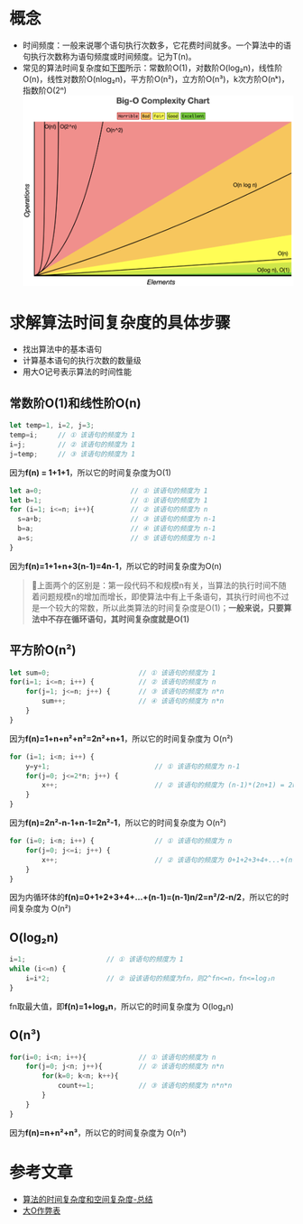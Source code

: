 # 概念
 - 时间频度：一般来说哪个语句执行次数多，它花费时间就多。一个算法中的语句执行次数称为语句频度或时间频度。记为T(n)。
 - 常见的算法时间复杂度如[下图](https://www.bigocheatsheet.com/)所示：常数阶O(1)，对数阶O(log₂n)，线性阶O(n)，线性对数阶O(nlog₂n)，平方阶O(n²)，立方阶O(n³)，k次方阶O(nᵏ)，指数阶O(2ⁿ)
 ![bigO_complexity_chart](./bigO_complexity_chart.png)

# 求解算法时间复杂度的具体步骤
- 找出算法中的基本语句
- 计算基本语句的执行次数的数量级
- 用大O记号表示算法的时间性能

## 常数阶O(1)和线性阶O(n)
```js
let temp=1, i=2, j=3;
temp=i;     // ① 该语句的频度为 1
i=j;        // ② 该语句的频度为 1
j=temp;     // ③ 该语句的频度为 1
```
因为**f(n) = 1+1+1**，所以它的时间复杂度为O(1)
```js
let a=0;                      // ① 该语句的频度为 1
let b=1;                      // ① 该语句的频度为 1
for (i=1; i<=n; i++){         // ② 该语句的频度为 n
  s=a+b;                      // ③ 该语句的频度为 n-1
  b=a;                        // ④ 该语句的频度为 n-1
  a=s;                        // ⑤ 该语句的频度为 n-1
}
```
因为**f(n)=1+1+n+3(n-1)=4n-1**，所以它的时间复杂度为O(n)

> 📌上面两个的区别是：第一段代码不和规模n有关，当算法的执行时间不随着问题规模n的增加而增长，即使算法中有上千条语句，其执行时间也不过是一个较大的常数，所以此类算法的时间复杂度是O(1)；**一般来说，只要算法中不存在循环语句，其时间复杂度就是Ο(1)**

## 平方阶O(n²)
```js
let sum=0;                      // ① 该语句的频度为 1
for(i=1; i<=n; i++) {           // ② 该语句的频度为 n
    for(j=1; j<=n; j++) {       // ③ 该语句的频度为 n*n
        sum++;                  // ④ 该语句的频度为 n*n
    }
}
```
因为**f(n)=1+n+n²+n²=2n²+n+1**，所以它的时间复杂度为 O(n²)

```js
for (i=1; i<n; i++) {
    y=y+1;                          // ① 该语句的频度为 n-1
    for(j=0; j<=2*n; j++) {
        x++;                        // ② 该语句的频度为 (n-1)*(2n+1) = 2n²-n-1
    }
}
```
因为**f(n)=2n²-n-1+n-1=2n²-1**，所以它的时间复杂度为 O(n²)

```js
for (i=0; i<n; i++) {               // ① 该语句的频度为 n
    for(j=0; j<=i; j++) {           
        x++;                        // ② 该语句的频度为 0+1+2+3+4+...+(n-1)=(n-1)n/2   
    }
}
```
因为内循环体的**f(n)=0+1+2+3+4+...+(n-1)=(n-1)n/2=n²/2-n/2**，所以它的时间复杂度为 O(n²)

## O(log₂n)
```js
i=1;                    // ① 该语句的频度为 1
while (i<=n) {
    i=i*2;              // ② 设该语句的频度为fn，则2^fn<=n，fn<=log₂n
}
```
fn取最大值，即**f(n)=1+log₂n**，所以它的时间复杂度为 O(log₂n)

## O(n³) 
```js
for(i=0; i<n; i++){             // ① 该语句的频度为 n
    for(j=0; j<n; j++){         // ② 该语句的频度为 n*n
        for(k=0; k<n; k++){     
            count+=1;           // ③ 该语句的频度为 n*n*n
        }
    }
}
```
因为**f(n)=n+n²+n³**，所以它的时间复杂度为 O(n³)


# 参考文章
- [算法的时间复杂度和空间复杂度-总结](https://blog.csdn.net/zolalad/article/details/11848739)
- [大O作弊表](https://www.bigocheatsheet.com/)

